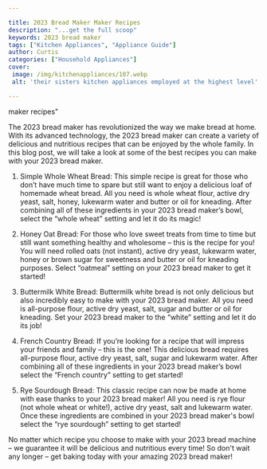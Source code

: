 ```yaml
---

title: 2023 Bread Maker Maker Recipes
description: "...get the full scoop"
keywords: 2023 bread maker
tags: ["Kitchen Appliances", "Appliance Guide"]
author: Curtis
categories: ["Household Appliances"]
cover: 
 image: /img/kitchenappliances/107.webp
 alt: 'their sisters kitchen appliances employed at the highest level'

---
```


maker recipes"

The 2023 bread maker has revolutionized the way we make bread at home. With its advanced technology, the 2023 bread maker can create a variety of delicious and nutritious recipes that can be enjoyed by the whole family. In this blog post, we will take a look at some of the best recipes you can make with your 2023 bread maker.

1. Simple Whole Wheat Bread: This simple recipe is great for those who don’t have much time to spare but still want to enjoy a delicious loaf of homemade wheat bread. All you need is whole wheat flour, active dry yeast, salt, honey, lukewarm water and butter or oil for kneading. After combining all of these ingredients in your 2023 bread maker’s bowl, select the “whole wheat” setting and let it do its magic!

2. Honey Oat Bread: For those who love sweet treats from time to time but still want something healthy and wholesome – this is the recipe for you! You will need rolled oats (not instant), active dry yeast, lukewarm water, honey or brown sugar for sweetness and butter or oil for kneading purposes. Select “oatmeal” setting on your 2023 bread maker to get it started! 

3. Buttermilk White Bread: Buttermilk white bread is not only delicious but also incredibly easy to make with your 2023 bread maker. All you need is all-purpose flour, active dry yeast, salt, sugar and butter or oil for kneading. Set your 2023 bread maker to the “white” setting and let it do its job!

4. French Country Bread: If you’re looking for a recipe that will impress your friends and family – this is the one! This delicious bread requires all-purpose flour, active dry yeast, salt, sugar and lukewarm water. After combining all of these ingredients in your 2023 bread maker’s bowl select the “French country” setting to get started! 

5. Rye Sourdough Bread: This classic recipe can now be made at home with ease thanks to your 2023 bread maker! All you need is rye flour (not whole wheat or white!), active dry yeast, salt and lukewarm water. Once these ingredients are combined in your 2023 bread maker's bowl select the “rye sourdough” setting to get started! 

No matter which recipe you choose to make with your 2023 bread machine – we guarantee it will be delicious and nutritious every time! So don't wait any longer – get baking today with your amazing 2023 bread maker!

